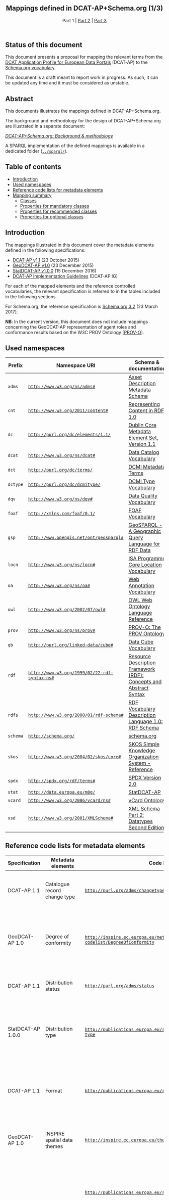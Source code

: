 <article>
<header>
<h1>Mappings defined in DCAT-AP+Schema.org (1/3)</h1>
<p>Part 1 | <a href="./Mappings-continued.md">Part 2</a> | <a href="./Mappings-ended.md">Part 3</a></p>
</header>
<section>
<h2>Status of this document</h2>
<p>This document presents a proposal for mapping the relevant terms from the <a target="_blank" href="https://joinup.ec.europa.eu/asset/dcat_application_profile/">DCAT Application Profile for European Data Portals</a> (DCAT-AP) to the <a target="_blank" href="http://schema.org/">Schema.org vocabulary</a>.</p>
<p>This document is a draft meant to report work in progress. As such, it can be updated any time and it must be considered as unstable.</p>
<!--    
<p>Comments and queries should be sent to the <a href="https://joinup.ec.europa.eu/asset/dcat_application_profile/">DCAT-AP Working Group</a> via <a href="mailto:dcat_application_profile@joinup.ec.europa.eu">dcat_application_profile@joinup.ec.europa.eu</a>.</p>
-->    
</section>
<section>
<h2>Abstract</h2>
<!--
<p>This document presents a proposal for mapping the relevant terms from the <a target="_blank" href="https://joinup.ec.europa.eu/asset/dcat_application_profile/">DCAT Application Profile for European Data Portals</a> (DCAT-AP) to the <a target="_blank" href="http://schema.org/">Schema.org vocabulary</a>.</p>
-->
<p>This documents illustrates the mappings defined in DCAT-AP+Schema.org<!--, as implemented in the <a href="../datacite-to-dcat-ap.xsl"><code>datacite-to-dcat-ap.xsl</code></a> XSLT-->.</p>
<p>The background and methodology for the design of DCAT-AP+Schema.org are illustrated in a separate document:</p>
<p><a href="./Background.md"><cite>DCAT-AP+Schema.org: Background &amp; methodology</cite></a></p>
<p>A SPARQL implementation of the defined mappings is available in a dedicated folder (<a href="../sparql/"><code>../sparql/</code></a>).</p>
</section>
<nav>
<h2>Table of contents</h2>
<ul>
<li><a href="#introduction">Introduction</a></li>
<li><a href="#used-namespaces">Used namespaces</a></li>
<li><a href="#ref-code-lists">Reference code lists for metadata elements</a></li>
<li><a href="#mapping-summary">Mapping summary</a>
<ul>
<li><a href="#mapping-classes">Classes</a></li>
<li><a href="./Mapping-continued.md#mapping-properties-mandatory">Properties for mandatory classes</a></li>
<li><a href="./Mapping-continued.md#mapping-properties-recommended">Properties for recommended classes</a></li>
<li><a href="./Mapping-ended.md#mapping-properties-optional">Properties for optional classes</a></li>
</ul>
</li>
<!--
<li><a href="#mapping-formal">Formal definition</a>
<ul>
<li><a href="#mapping-formal-mandatory">Mandatory classes</a></li>
<li><a href="#mapping-formal-recommended">Recommended classes</a></li>
<li><a href="#mapping-formal-optional">Optional classes</a></li>
</ul>
</li>
-->
</ul>
</nav>
<section id="introduction">
<h2><a name="introduction">Introduction</a></h2>
<p>The mappings illustrated in this document cover the metadata elements defined in the following specifications:</p>
<ul>
<li><a target="_blank" href="https://joinup.ec.europa.eu/asset/dcat_application_profile/asset_release/dcat-ap-v11">DCAT-AP v1.1</a> (<time datetime="2015-10-23">23 October 2015</time>)</li>
<li><a target="_blank" href="https://joinup.ec.europa.eu/asset/dcat_application_profile/asset_release/geodcat-ap-v10">GeoDCAT-AP v1.0</a> (<time datetime="2015-12-23">23 December 2015</time>)</li>
<li><a target="_blank" href="https://joinup.ec.europa.eu/asset/StatDCAT-AP/release/Version_1.0.0">StatDCAT-AP v1.0.0</a> (<time datetime="2016-12-15">15 December 2016</time>)</li>
<li><a target="_blank" href="https://joinup.ec.europa.eu/asset/dcat-ap_implementation_guidelines/">DCAT-AP Implementation Guidelines</a> (DCAT-AP IG)</li>
</ul>
<p>For each of the mapped elements and the reference controlled vocabularies, the relevant specification is referred to in the tables included in the following sections.</p>
<p>For Schema.org, the reference specification is <a target="_blank" href="http://schema.org/version/3.2/">Schema.org 3.2</a> (<time datetime="2017-03-23">23 March 2017</time>).</p>
<p><strong>NB</strong>: In the current version, this document does not include mappings concerning the GeoDCAT-AP representation of agent roles and conformance results based on the W3C PROV Ontology [<a target="_blank" href="https://www.w3.org/TR/prov-o/">PROV-O</a>].</p>
</section>
<section id="used-namespaces">
<h2><a name="used-namespaces">Used namespaces</a></h2>
<table>
<thead>
<tr>
<th>Prefix</th>
<th>Namespace URI</th>
<th>Schema &amp; documentation</th>
</tr>
</thead>
<tbody>
<tr>
<td><code>adms</code></td>
<td><code><a target="_blank" href="http://www.w3.org/ns/adms#">http://www.w3.org/ns/adms#</a></code></td>
<td><a target="_blank" href="http://www.w3.org/TR/2013/NOTE-vocab-adms-20130801/" title="ADMS">Asset Description Metadata Schema</a></td>
</tr>
<tr>
<td><code>cnt</code></td>
<td><code><a target="_blank" href="http://www.w3.org/2011/content#">http://www.w3.org/2011/content#</a></code></td>
<td><a target="_blank" href="http://www.w3.org/TR/2011/WD-Content-in-RDF10-20110510/" title="CNT">Representing Content in RDF 1.0</a></td>
</tr>
<tr>
<td><code>dc</code></td>
<td><code><a target="_blank" href="http://purl.org/dc/elements/1.1/">http://purl.org/dc/elements/1.1/</a></code></td>
<td><a target="_blank" href="http://dublincore.org/documents/2012/06/14/dces/" title="DC">Dublin Core Metadata Element Set, Version 1.1</a></td>
</tr>
<tr>
<td><code>dcat</code></td>
<td><code><a target="_blank" href="http://www.w3.org/ns/dcat#">http://www.w3.org/ns/dcat#</a></code></td>
<td><a target="_blank" href="http://www.w3.org/TR/2014/REC-vocab-dcat-20140116/" title="DCAT">Data Catalog Vocabulary</a></td>
</tr>
<tr>
<td><code>dct</code></td>
<td><code><a target="_blank" href="http://purl.org/dc/terms/">http://purl.org/dc/terms/</a></code></td>
<td><a target="_blank" href="http://dublincore.org/documents/2012/06/14/dcmi-terms/" title="DCTerms">DCMI Metadata Terms</a></td>
</tr>
<tr>
<td><code>dctype</code></td>
<td><code><a target="_blank" href="http://purl.org/dc/dcmitype/">http://purl.org/dc/dcmitype/</a></code></td>
<td><a target="_blank" href="http://dublincore.org/documents/2012/06/14/dcmi-terms/#H7" title="DCMIType">DCMI Type Vocabulary</a></td>
</tr>
<tr>
<td><code>dqv</code></td>
<td><code><a target="_blank" href="http://www.w3.org/ns/dqv#">http://www.w3.org/ns/dqv#</a></code></td>
<td><a target="_blank" href="https://www.w3.org/TR/2016/NOTE-vocab-dqv-20161215/" title="DQV">Data Quality Vocabulary</a></td>
</tr>
<tr>
<td><code>foaf</code></td>
<td><code><a target="_blank" href="http://xmlns.com/foaf/0.1/">http://xmlns.com/foaf/0.1/</a></code></td>
<td><a target="_blank" href="http://xmlns.com/foaf/spec/20140114.html" title="FOAF">FOAF Vocabulary</a></td>
</tr>
<tr>
<td><code>gsp</code></td>
<td><code><a target="_blank" href="http://www.opengis.net/ont/geosparql#">http://www.opengis.net/ont/geosparql#</a></code></td>
<td><a target="_blank" href="http://www.opengeospatial.org/standards/geosparql" title="GeoSPARQL">GeoSPARQL - A Geographic Query Language for RDF Data</a></td>
</tr>
<tr>
<td><code>locn</code></td>
<td><code><a target="_blank" href="http://www.w3.org/ns/locn#">http://www.w3.org/ns/locn#</a></code></td>
<td><a target="_blank" href="http://www.w3.org/ns/locn" title="LOCN">ISA Programme Core Location Vocabulary</a></td>
</tr>
<tr>
<td><code>oa</code></td>
<td><code><a target="_blank" href="http://www.w3.org/ns/oa#">http://www.w3.org/ns/oa#</a></code></td>
<td><a target="_blank" href="https://www.w3.org/TR/2017/REC-annotation-vocab-20170223/" title="OA">Web Annotation Vocabulary</a></td>
</tr>
<tr>
<td><code>owl</code></td>
<td><code><a target="_blank" href="http://www.w3.org/2002/07/owl#">http://www.w3.org/2002/07/owl#</a></code></td>
<td><a target="_blank" href="http://www.w3.org/TR/2004/REC-owl-ref-20040210/" title="OWL">OWL Web Ontology Language Reference</a></td>
</tr>
<tr>
<td><code>prov</code></td>
<td><code><a target="_blank" href="http://www.w3.org/ns/prov#">http://www.w3.org/ns/prov#</a></code></td>
<td><a target="_blank" href="http://www.w3.org/TR/2013/REC-prov-o-20130430/" title="PROV-O">PROV-O: The PROV Ontology</a></td>
</tr>
<tr>
<td><code>qb</code></td>
<td><code><a target="_blank" href="http://purl.org/linked-data/cube#">http://purl.org/linked-data/cube#</a></code></td>
<td><a target="_blank" href="http://www.w3.org/TR/2014/REC-vocab-data-cube-20140116/" title="QB">Data Cube Vocabulary</a></td>
</tr>
<tr>
<td><code>rdf</code></td>
<td><code><a target="_blank" href="http://www.w3.org/1999/02/22-rdf-syntax-ns#">http://www.w3.org/1999/02/22-rdf-syntax-ns#</a></code></td>
<td><a target="_blank" href="http://www.w3.org/TR/2004/REC-rdf-concepts-20040210/" title="RDF">Resource Description Framework (RDF): Concepts and Abstract Syntax</a></td>
</tr>
<tr>
<td><code>rdfs</code></td>
<td><code><a target="_blank" href="http://www.w3.org/2000/01/rdf-schema#">http://www.w3.org/2000/01/rdf-schema#</a></code></td>
<td><a target="_blank" href="http://www.w3.org/TR/2004/REC-rdf-schema-20040210/" title="RDFS">RDF Vocabulary Description Language 1.0: RDF Schema</a></td>
</tr>
<tr>
<td><code>schema</code></td>
<td><code><a target="_blank" href="http://schema.org/">http://schema.org/</a></code></td>
<td><a target="_blank" href="http://schema.org/" title="Schema.org">schema.org</a></td>
</tr>
<tr>
<td><code>skos</code></td>
<td><code><a target="_blank" href="http://www.w3.org/2004/02/skos/core#">http://www.w3.org/2004/02/skos/core#</a></code></td>
<td><a target="_blank" href="http://www.w3.org/TR/2009/REC-skos-reference-20090818/" title="SKOS">SKOS Simple Knowledge Organization System - Reference</a></td>
</tr>
<tr>
<td><code>spdx</code></td>
<td><code><a target="_blank" href="http://spdx.org/rdf/terms#">http://spdx.org/rdf/terms#</a></code></td>
<td><a target="_blank" href="http://spdx.org/rdf/spdx-terms-v2.0/" title="SPDX">SPDX Version 2.0</a></td>
</tr>
<tr>
<td><code>stat</code></td>
<td><code><a target="_blank" href="http://data.europa.eu/m8g/">http://data.europa.eu/m8g/</a></code></td>
<td><a target="_blank" href="http://data.europa.eu/r5r/" title="StatDCAT-AP">StatDCAT-AP</a></td>
</tr>
<tr>
<td><code>vcard</code></td>
<td><code><a target="_blank" href="http://www.w3.org/2006/vcard/ns#">http://www.w3.org/2006/vcard/ns#</a></code></td>
<td><a target="_blank" href="http://www.w3.org/TR/2013/WD-vcard-rdf-20130924/" title="vCard">vCard Ontology</a></td>
</tr>
<tr>
<td><code>xsd</code></td>
<td><code><a target="_blank" href="http://www.w3.org/2001/XMLSchema">http://www.w3.org/2001/XMLSchema#</a></code></td>
<td><a target="_blank" href="http://www.w3.org/TR/2004/REC-xmlschema-2-20041028/" title="XSD">XML Schema Part 2: Datatypes Second Edition</a></td>
</tr>
</tbody>
</table>
</section>
<section id="ref-code-lists">
<h2><a name="ref-code-lists">Reference code lists for metadata elements</a></h2>
<table>
<thead>
<tr>
<th>Specification</th>
<th>Metadata elements</th>
<th>Code list URI</th>
<th>Code lists</th>
<th>Status</th>
</tr>
</thead>
<tbody>
<tr>
<td>DCAT-AP 1.1</td>
<td>Catalogue record change type</td>
<td><code><a target="_blank" href="http://purl.org/adms/changetype">http://purl.org/adms/changetype</a></code></td>
<td>ADMS Change Type controlled vocabulary [<a target="_blank" href="https://joinup.ec.europa.eu/svn/adms/ADMS_v1.00/ADMS_SKOS_v1.00.html">ADMS-SKOS</a>]</td>
<td>stable</td>
</tr>
<tr>
<td>GeoDCAT-AP 1.0</td>
<td>Degree of conformity</td>
<td><code><a target="_blank" href="http://inspire.ec.europa.eu/metadata-codelist/DegreeOfConformity">http://inspire.ec.europa.eu/metadata-codelist/DegreeOfConformity</a></code></td>
<td>Register operated by the INSPIRE Registry for degrees of conformity, as defined in [<a target="_blank" href="http://data.europa.eu/eli/reg/2008/1205/oj">INSPIRE-MD-REG</a>]</td>
<td>stable</td>
</tr>
<tr>
<td>DCAT-AP 1.1</td>
<td>Distribution status</td>
<td><code><a target="_blank" href="http://purl.org/adms/status">http://purl.org/adms/status</a></code></td>
<td>ADMS Status controlled vocabulary [<a target="_blank" href="https://joinup.ec.europa.eu/svn/adms/ADMS_v1.00/ADMS_SKOS_v1.00.html">ADMS-SKOS</a>]</td>
<td>stable</td>
</tr>

<tr>
<td>StatDCAT-AP 1.0.0</td>
<td>Distribution type</td>
<td><code><a target="_blank" href="http://publications.europa.eu/resource/authority/distribution-type">http://publications.europa.eu/resource/authority/distribution-type</a></code></td>
<td>File type register operated by the Metadata Registry of the Publications Office of the EU [<a target="_blank" href="http://publications.europa.eu/mdr/authority/distribution-type/">MDR-DT</a>]</td>
<td>stable</td>
</tr>

<tr>
<td>DCAT-AP 1.1</td>
<td>Format</td>
<td><code><a target="_blank" href="http://publications.europa.eu/resource/authority/file-type">http://publications.europa.eu/resource/authority/file-type</a></code></td>
<td>File type register operated by the Metadata Registry of the Publications Office of the EU [<a target="_blank" href="http://publications.europa.eu/mdr/authority/file-type/">MDR-FT</a>]</td>
<td>stable</td>
</tr>
<tr>
<td>GeoDCAT-AP 1.0</td>
<td>INSPIRE spatial data themes</td>
<td><code><a target="_blank" href="http://inspire.ec.europa.eu/theme">http://inspire.ec.europa.eu/theme</a></code></td>
<td>INSPIRE spatial data theme register operated by the INSPIRE Registry</td>
<td>stable</td>
</tr>
<tr>
<td rowspan="4">DCAT-AP 1.1</td>
<td rowspan="4">Geographical names</td>
<td><code><a target="_blank" href="http://publications.europa.eu/resource/authority/country">http://publications.europa.eu/resource/authority/continent</a></code></td>
<td>Continent register operated by the Metadata Registry of the Publications Office of the EU [<a target="_blank" href="http://publications.europa.eu/mdr/authority/continent/">MDR-CONT</a>]</td>
<td>stable</td>
</tr>
<tr>
<td><code><a target="_blank" href="http://publications.europa.eu/resource/authority/country">http://publications.europa.eu/resource/authority/country</a></code></td>
<td>Country register operated by the Metadata Registry of the Publications Office of the EU [<a target="_blank" href="http://publications.europa.eu/mdr/authority/country/">MDR-COUNTRY</a>]</td>
<td>stable</td>
</tr>
<tr>
<td><code><a target="_blank" href="http://publications.europa.eu/resource/authority/place">http://publications.europa.eu/resource/authority/place</a></code></td>
<td>Place register operated by the Metadata Registry of the Publications Office of the EU [<a target="_blank" href="http://publications.europa.eu/mdr/authority/place/">MDR-PLACE</a>]</td>
<td>stable</td>
</tr>
<tr>
<td><code><a target="_blank" href="http://sws.geonames.org/">http://sws.geonames.org/</a></code></td>
<td>GeoNames gazetteer</td>
<td>stable</td>
</tr>
<tr>
<td>DCAT-AP 1.1</td>
<td>Language</td>
<td><code><a target="_blank" href="http://publications.europa.eu/resource/authority/language">http://publications.europa.eu/resource/authority/language</a></code></td>
<td>Language register operated by the Metadata Registry of the Publications Office of the EU [<a target="_blank" href="http://publications.europa.eu/mdr/authority/language/">MDR-LANG</a>]</td>
<td>stable</td>
</tr>
<tr>
<td>DCAT-AP 1.1</td>
<td>Licence type</td>
<td><code><a target="_blank" href="http://purl.org/adms/licencetype">http://purl.org/adms/licencetype</a></code></td>
<td>ADMS Licence Type controlled vocabulary [<a target="_blank" href="https://joinup.ec.europa.eu/svn/adms/ADMS_v1.00/ADMS_SKOS_v1.00.html">ADMS-SKOS</a>]</td>
<td>stable</td>
</tr>
<tr>
<td>DCAT-AP 1.1</td>
<td rowspan="2">Maintenance frequency (Maintenance information)</td>
<td><code><a target="_blank" href="http://publications.europa.eu/resource/authority/frequency">http://publications.europa.eu/resource/authority/frequency</a></code></td>
<td>Frequency code register operated by the Metadata Registry of the Publications Office of the EU [<a target="_blank" href="http://publications.europa.eu/mdr/authority/frequency/">MDR-FR</a>]</td>
<td>stable</td>
</tr>
<tr>
<td>GeoDCAT-AP 1.0</td>
<td><code>http://inspire.ec.europa.eu/metadata-codelist/MaintenanceFrequencyCode</code></td>
<td>Register operated by the INSPIRE Registry for maintenance frequency codes defined in ISO 19115. The register is not yet available, and the code list URI is tentative.</td>
<td><strong>unstable</strong></td>
</tr>
<tr>
<td>DCAT-AP 1.1</td>
<td>MDR Data themes</td>
<td><code><a target="_blank" href="http://publications.europa.eu/resource/authority/theme">http://publications.europa.eu/resource/authority/theme</a></code></td>
<td>Data theme register operated by the Metadata Registry of the Publications Office of the EU [<a target="_blank" href="http://publications.europa.eu/mdr/authority/language/">MDR-LANG</a>]</td>
<td>stable</td>
</tr>
<tr>
<td>DCAT-AP 1.1</td>
<td>Media type</td>
<td><code><a target="_blank" href="http://www.iana.org/assignments/media-types/">http://www.iana.org/assignments/media-types</a></code></td>
<td>IANA MIME Media Types register</td>
<td>stable</td>
</tr>
<tr>
<td>DCAT-AP 1.1</td>
<td>Publisher</td>
<td><code><a target="_blank" href="http://publications.europa.eu/resource/authority/corporate-body">http://publications.europa.eu/resource/authority/corporate-body</a></code></td>
<td>Corporate body register operated by the Metadata Registry of the Publications Office of the EU [<a target="_blank" href="http://publications.europa.eu/mdr/authority/corporate-body/">MDR-CB</a>]</td>
<td>stable</td>
</tr>
<tr>
<td>DCAT-AP 1.1</td>
<td>Publisher type</td>
<td><code><a target="_blank" href="http://purl.org/adms/publishertype">http://purl.org/adms/publishertype</a></code></td>
<td>ADMS Publisher Type controlled vocabulary [<a target="_blank" href="https://joinup.ec.europa.eu/svn/adms/ADMS_v1.00/ADMS_SKOS_v1.00.html">ADMS-SKOS</a>]</td>
<td>stable</td>
</tr>
<tr>
<td rowspan="2">GeoDCAT-AP 1.0</td>
<td rowspan="2">Reference system type</td>
<td><code><a target="_blank" href="http://inspire.ec.europa.eu/glossary/SpatialReferenceSystem">http://inspire.ec.europa.eu/glossary/SpatialReferenceSystem</a></code></td>
<td rowspan="2">The reference system type (spatial or temporal) is denoted by using the relevant terms from the <a target="_blank" href="http://inspire.ec.europa.eu/glossary">glossary</a> operated by the INSPIRE Registry.</td>
<td rowspan="2"><em>testing</em></td>
</tr>
<tr>
<td><code><a target="_blank" href="http://inspire.ec.europa.eu/glossary/TemporalReferenceSystem">http://inspire.ec.europa.eu/glossary/TemporalReferenceSystem</a></code></td>
</tr>
<tr>
<td>GeoDCAT-AP 1.0</td>
<td>Resource type</td>
<td><code><a target="_blank" href="http://inspire.ec.europa.eu/metadata-codelist/ResourceType">http://inspire.ec.europa.eu/metadata-codelist/ResourceType</a></code></td>
<td>Register operated by the INSPIRE Registry for resource types defined in ISO 19115</td>
<td>stable</td>
</tr>
<tr>
<td>GeoDCAT-AP 1.0</td>
<td>Responsible party role</td>
<td><code><a target="_blank" href="http://inspire.ec.europa.eu/metadata-codelist/ResponsiblePartyRole">http://inspire.ec.europa.eu/metadata-codelist/ResponsiblePartyRole</a></code></td>
<td>Register operated by the INSPIRE Registry for responsible party roles, as defined in [<a target="_blank" href="http://data.europa.eu/eli/reg/2008/1205/oj">INSPIRE-MD-REG</a>]</td>
<td>stable</td>
</tr>
<tr>
<td>GeoDCAT-AP 1.0</td>
<td>Service type</td>
<td><code><a target="_blank" href="http://inspire.ec.europa.eu/metadata-codelist/SpatialDataServiceType">http://inspire.ec.europa.eu/metadata-codelist/SpatialDataServiceType</a></code></td>
<td>Register operated by the INSPIRE Registry for service types, as defined in [<a target="_blank" href="http://data.europa.eu/eli/reg/2008/1205/oj">INSPIRE-MD-REG</a>]</td>
<td>stable</td>
</tr>
<tr>
<td>GeoDCAT-AP 1.0</td>
<td>Spatial data service categories</td>
<td><code><a target="_blank" href="http://inspire.ec.europa.eu/metadata-codelist/SpatialDataServiceCategory">http://inspire.ec.europa.eu/metadata-codelist/SpatialDataServiceCategory</a></code></td>
<td>Register operated by the INSPIRE Registry for spatial data service categories defined in ISO 19119</td>
<td>stable</td>
</tr>
<tr>
<td>GeoDCAT-AP 1.0</td>
<td>Spatial representation type</td>
<td><code>http://inspire.ec.europa.eu/metadata-codelist/SpatialRepresentationTypeCode</code></td>
<td>Register operated by the INSPIRE Registry for spatial representation type codes defined in ISO 19115. The register is not yet available, and the code list URI is tentative.</td>
<td><strong>unstable</strong></td>
</tr>
<tr>
<td>GeoDCAT-AP 1.0</td>
<td>Topic category</td>
<td><code><a target="_blank" href="http://inspire.ec.europa.eu/metadata-codelist/TopicCategory">http://inspire.ec.europa.eu/metadata-codelist/TopicCategory</a></code></td>
<td>Register operated by the INSPIRE Registry for topic categories defined in ISO 19115</td>
<td>stable</td>
</tr>
</tbody>
</table>
</section>
<section>
<h2><a name="mapping-summary">Mapping summary</a></h2>
<p>The following section summarises the alignments defined in DCAT-AP+Schema.org.</p>
<p>The alignments are grouped as follows:</p>
<ul>
<li>Alignments for DCAT-AP classes</li>
<li>Alignments for DCAT-AP properties concerning:
<ul>
<li>mandatory classes</li>
<li>recommended classes</li>
<li>optional classes</li>
</ul>
</li>
</ul>
<p>In the mapping tables included in the following sections, column "Obl." ("Obligation"), denotes whether the class / property is mandatory ("M"), recommended ("R"), or optional ("O").</p>
<section id="mapping-classes">
<h3><a name="mapping-classes">Classes</a></h3>
<table>
<thead>
<tr>
<th colspan="4">DCAT-AP</th>
<th rowspan="2">Schema.org</th>
<th rowspan="2">Comments</th>
</tr>
<tr>
<th>Specification</th>
<th><abbr title="Obligation">Obl.</abbr></th>
<th>Label</th>
<th>QName</th>
</tr>
</thead>
<tbody>
<tr>
<td>DCAT-AP 1.1</td>
<td><abbr title="Mandatory">M</abbr></td>
<td><a title="Detailed mapping" href="./Mappings-continued.md#mapping-properties-agent">Agent</a></td>
<td><a target="_blank" title="http://xmlns.com/foaf/0.1/Agent" href="http://xmlns.com/foaf/spec/#term_Agent"><code>foaf:Agent</code></a></td>
<td>
<a target="_blank" title="http://schema.org/Organization" href="http://schema.org/Organization"><code>schema:Organization</code></a>
<span>|</span>
<a target="_blank" title="http://schema.org/Person" href="http://schema.org/Person"><code>schema:Person</code></a>
</td>
<td></td>
</tr>
<tr>
<td>DCAT-AP 1.1</td>
<td><abbr title="Mandatory">M</abbr></td>
<td><a title="Detailed mapping" href="./Mappings-continued.md#mapping-properties-catalogue">Catalogue</a></td>
<td><a target="_blank" title="http://www.w3.org/ns/dcat#Catalog" href="https://www.w3.org/TR/vocab-dcat/#class-catalog"><code>dcat:Catalog</code></a></td>
<td><a target="_blank" title="http://schema.org/DataCatalog" href="http://schema.org/DataCatalog"><code>schema:DataCatalog</code></a></td>
<td></td>
</tr>
<tr>
<td>DCAT-AP 1.1</td>
<td><abbr title="Mandatory">M</abbr></td>
<td><a title="Detailed mapping" href="./Mappings-continued.md#mapping-properties-dataset">Dataset</a></td>
<td><a target="_blank" title="http://www.w3.org/ns/dcat#Dataset" href="https://www.w3.org/TR/vocab-dcat/#class-dataset"><code>dcat:Dataset</code></a></td>
<td><a target="_blank" title="http://schema.org/Dataset" href="http://schema.org/Dataset"><code>schema:Dataset</code></a></td>
<td></td>
</tr>
<tr>
<td>DCAT-AP 1.1</td>
<td><abbr title="Recommended">R</abbr></td>
<td><a title="Detailed mapping" href="./Mappings-continued.md#mapping-properties-category">Category</a></td>
<td><a target="_blank" title="http://www.w3.org/2004/02/skos/core#Concept" href="https://www.w3.org/TR/vocab-dcat/#class-concept"><code>skos:Concept</code></a></td>
<td><a target="_blank" title="http://schema.org/Thing" href="http://schema.org/Thing"><code>schema:Thing</code></a></td>
<td>TBD</td>
</tr>
<tr>
<td>DCAT-AP 1.1</td>
<td><abbr title="Recommended">R</abbr></td>
<td><a title="Detailed mapping" href="./Mappings-continued.md#mapping-properties-category-scheme">Category Scheme</a></td>
<td><a target="_blank" title="http://www.w3.org/2004/02/skos/core#ConceptScheme" href="https://www.w3.org/TR/vocab-dcat/#class-concept-scheme"><code>skos:ConceptScheme</code></a></td>
<td><a target="_blank" title="http://schema.org/Enumeration" href="http://schema.org/Enumeration"><code>schema:Enumeration</code></a></td>
<td>TBD</td>
</tr>
<tr>
<td>DCAT-AP 1.1</td>
<td><abbr title="Recommended">R</abbr></td>
<td><a title="Detailed mapping" href="./Mappings-continued.md#mapping-properties-distribution">Distribution</a></td>
<td><a target="_blank" title="http://www.w3.org/ns/dcat#Distribution" href="https://www.w3.org/TR/vocab-dcat/#class-distribution"><code>dcat:Distribution</code></a></td>
<td><a target="_blank" title="http://schema.org/DataDownload" href="http://schema.org/DataDownload"><code>schema:DataDownload</code></a></td>
<td></td>
</tr>
<tr>
<td>DCAT-AP 1.1</td>
<td><abbr title="Recommended">R</abbr></td>
<td><a title="Detailed mapping" href="./Mappings-continued.md#mapping-properties-licence">Licence Document</a></td>
<td><a target="_blank" title="http://purl.org/dc/terms/LicenseDocument" href="http://dublincore.org/documents/dcmi-terms/#terms-LicenseDocument"><code>dct:LicenseDocument</code></a></td>
<td>
<a target="_blank" title="http://schema.org/CreativeWork" href="http://schema.org/CreativeWork"><code>schema:CreativeWork</code></a>
<span>|</span>
<a target="_blank" title="http://schema.org/URL" href="http://schema.org/URL"><code>schema:URL</code></a>
</td>
<td>TDB</td>
</tr>
<!--
<tr>
<td>StatDCAT-AP 1.0.0</td>
<td><abbr title="Optional">O</abbr></td>
<td><a title="Detailed mapping" href="./Mappings-ended.md#mapping-properties-annotation">Annotation</a></td>
<td><a target="_blank" title="http://www.w3.org/ns/oa#Annotation" href="https://www.w3.org/TR/annotation-vocab/#annotation"><code>oa:Annotation</code></a></td>
<td><a target="_blank" title="http://schema.org/Review" href="http://schema.org/Review"><code>schema:Review</code></a></td>
<td></td>
</tr>
-->
<!--
<tr>
<td>StatDCAT-AP 1.0.0</td>
<td><abbr title="Optional">O</abbr></td>
<td><a title="Detailed mapping" href="./Mappings-ended.md#mapping-properties-attribute-property">Attribute Property</a></td>
<td><a target="_blank" title="http://purl.org/linked-data/cube#AttributeProperty" href="https://www.w3.org/TR/vocab-data-cube/#dfn-qb-attributeproperty"><code>qb:AttributeProperty</code></a></td>
<td>
<a target="_blank" title="http://schema.org/??" href="http://schema.org/??"><code>schema:??</code></a>
<span>|</span>
<a target="_blank" title="http://schema.org/URL" href="http://schema.org/URL"><code>schema:URL</code></a>
</td>
<td>TBD</td>
</tr>
-->
<tr>
<td>DCAT-AP 1.1</td>
<td><abbr title="Optional">O</abbr></td>
<td><a title="Detailed mapping" href="./Mappings-ended.md#mapping-properties-catalogue-record">Catalogue Record</a></td>
<td><a target="_blank" title="http://www.w3.org/ns/dcat#CatalogRecord" href="https://www.w3.org/TR/vocab-dcat/#class-catalog-record"><code>dcat:CatalogRecord</code></a></td>
<td><a target="_blank" title="http://schema.org/ListItem" href="http://schema.org/ListItem"><code>schema:ListItem</code></a></td>
<td></td>
</tr>
<tr>
<td>DCAT-AP 1.1</td>
<td><abbr title="Optional">O</abbr></td>
<td><a title="Detailed mapping" href="./Mappings-ended.md#mapping-properties-checksum">Checksum</a></td>
<td><a target="_blank" title="http://spdx.org/rdf/terms/classes/Checksum___-238837136.html" href="http://spdx.org/rdf/terms#Checksum"><code>spdx:Checksum</code></a></td>
<td><a target="_blank" title="http://schema.org/Thing" href="http://schema.org/Thing"><code>schema:Thing</code></a></td>
<td>TBD</td>
</tr>
<!--
<tr>
<td>DCAT-AP 1.1</td>
<td><abbr title="Optional">O</abbr></td>
<td><a title="Detailed mapping" href="./Mappings-continued.md#mapping-properties-concept">Concept</a></td>
<td><a target="_blank" title="http://www.w3.org/2004/02/skos/core#Concept" href="https://www.w3.org/TR/vocab-dcat/#class-concept"><code>skos:Concept</code></a></td>
<td><a target="_blank" title="http://schema.org/Thing" href="http://schema.org/Thing"><code>schema:Thing</code></a></td>
<td>TBD</td>
</tr>
-->
<!--
<tr>
<td>DCAT-AP 1.1</td>
<td><abbr title="Optional">O</abbr></td>
<td><a title="Detailed mapping" href="./Mappings-continued.md#mapping-properties-concept-scheme">Concept Scheme</a></td>
<td><a target="_blank" title="http://www.w3.org/2004/02/skos/core#ConceptScheme" href="https://www.w3.org/TR/vocab-dcat/#class-concept-scheme"><code>skos:ConceptScheme</code></a></td>
<td><a target="_blank" title="http://schema.org/Enumeration" href="http://schema.org/Enumeration"><code>schema:Enumeration</code></a></td>
<td>TBD</td>
</tr>
-->
<!--
<tr>
<td>StatDCAT-AP 1.0.0</td>
<td><abbr title="Optional">O</abbr></td>
<td><a title="Detailed mapping" href="./Mappings-ended.md#mapping-properties-dimension-property">Dimension Property</a></td>
<td><a target="_blank" title="http://purl.org/linked-data/cube#DimensionProperty" href="https://www.w3.org/TR/vocab-data-cube/#dfn-qb-dimensionproperty"><code>qb:DimensionProperty</code></a></td>
<td>
<a target="_blank" title="http://schema.org/??" href="http://schema.org/??"><code>schema:??</code></a>
<span>|</span>
<a target="_blank" title="http://schema.org/URL" href="http://schema.org/URL"><code>schema:URL</code></a>
</td>
<td>TBD</td>
</tr>
-->
<tr>
<td>DCAT-AP 1.1</td>
<td><abbr title="Optional">O</abbr></td>
<td><a title="Detailed mapping" href="./Mappings-ended.md#mapping-properties-document">Document</a></td>
<td><a target="_blank" title="http://xmlns.com/foaf/0.1/Document" href="http://xmlns.com/foaf/spec/#term_Document"><code>foaf:Document</code></a></td>
<td>
<a target="_blank" title="http://schema.org/CreativeWork" href="http://schema.org/CreativeWork"><code>schema:CreativeWork</code></a>
<span>|</span>
<a target="_blank" title="http://schema.org/URL" href="http://schema.org/URL"><code>schema:URL</code></a>
</td>
<td>TBD</td>
</tr>
<!--
<tr>
<td>DCAT-AP 1.1</td>
<td><abbr title="Optional">O</abbr></td>
<td><a title="Detailed mapping" href="./Mappings-ended.md#mapping-properties-frequency">Frequency</a></td>
<td><a target="_blank" title="http://purl.org/dc/terms/Frequency" href="http://dublincore.org/documents/dcmi-terms/#terms-Frequency"><code>dct:Frequency</code></a></td>
<td><a target="_blank" title="http://schema.org/??" href="http://schema.org/??"><code>schema:??</code></a></td>
<td>TBD</td>
</tr>
-->
<tr>
<td>DCAT-AP 1.1</td>
<td><abbr title="Optional">O</abbr></td>
<td><a title="Detailed mapping" href="./Mappings-ended.md#mapping-properties-identifier">Identifier</a></td>
<td><a target="_blank" title="http://www.w3.org/ns/adms#Identifier" href="https://www.w3.org/TR/vocab-adms/#dt_identifier"><code>adms:Identifier</code></a></td>
<td><a target="_blank" title="http://schema.org/PropertyValue" href="http://schema.org/PropertyValue"><code>schema:PropertyValue</code></a></td>
<td><a target="_blank" title="http://schema.org/PropertyValue" href="http://schema.org/PropertyValue"><code>schema:PropertyValue</code></a> is the mechanism currently recommended in Schema.org to specify identifiers modelled as structured objects.</td>
</tr>
<tr>
<td>DCAT-AP 1.1</td>
<td><abbr title="Optional">O</abbr></td>
<td><a title="Detailed mapping" href="./Mappings-ended.md#mapping-properties-kind">Kind</a></td>
<td><a target="_blank" title="http://www.w3.org/2006/vcard/ns#Kind" href="https://www.w3.org/TR/vcard-rdf/#d4e1819"><code>vcard:Kind</code></a></td>
<td>
<a target="_blank" title="http://schema.org/ContactPoint" href="http://schema.org/ContactPoint"><code>schema:ContactPoint</code></a>
</td>
<td></td>
</tr>
<!--
<tr>
<td>DCAT-AP 1.1</td>
<td><abbr title="Optional">O</abbr></td>
<td><a title="Detailed mapping" href="./Mappings-ended.md#mapping-properties-linguistic-system">Linguistic System</a></td>
<td><a target="_blank" title="http://purl.org/dc/terms/LinguisticSystem" href="http://dublincore.org/documents/dcmi-terms/#terms-LinguisticSystem"><code>dct:LinguisticSystem</code></a></td>
<td><a target="_blank" title="http://schema.org/Language" href="http://schema.org/Language"><code>schema:Language</code></a></td>
<td></td>
</tr>
-->
<!--
<tr>
<td>DCAT-AP 1.1</td>
<td><abbr title="Optional">O</abbr></td>
<td><a title="Detailed mapping" href="./Mappings-ended.md#mapping-properties-literal">Literal</a></td>
<td><a target="_blank" title="http://www.w3.org/2000/01/rdf-schema#Literal" href="http://www.w3.org/TR/2004/REC-rdf-schema-20040210/#ch_literal"><code>rdfs:Literal</code></a></td>
<td><a target="_blank" title="http://schema.org/Text" href="http://schema.org/Text"><code>schema:Text</code></a></td>
<td></td>
</tr>
-->
<tr>
<td>DCAT-AP 1.1</td>
<td><abbr title="Optional">O</abbr></td>
<td><a title="Detailed mapping" href="./Mappings-ended.md#mapping-properties-location">Location</a></td>
<td><a target="_blank" title="http://purl.org/dc/terms/Location" href="http://dublincore.org/documents/dcmi-terms/#terms-Location"><code>dct:Location</code></a></td>
<td><a target="_blank" title="http://schema.org/Place" href="http://schema.org/Place"><code>schema:Place</code></a></td>
<td></td>
</tr>
<tr>
<td>DCAT-AP 1.1</td>
<td><abbr title="Optional">O</abbr></td>
<td><a title="Detailed mapping" href="./Mappings-ended.md#mapping-properties-media-type">Media Type or Extent</a></td>
<td><a target="_blank" title="http://purl.org/dc/terms/MediaTypeOrExtent" href="http://dublincore.org/documents/dcmi-terms/#terms-MediaTypeOrExtent"><code>dct:MediaTypeOrExtent</code></a></td>
<td>
<a target="_blank" title="http://schema.org/Text" href="http://schema.org/Text"><code>schema:Text</code></a>
<span>|</span>
<a target="_blank" title="http://schema.org/URL" href="http://schema.org/URL"><code>schema:URL</code></a>
</td>
<td>TBD</td>
</tr>
<tr>
<td>DCAT-AP 1.1</td>
<td><abbr title="Optional">O</abbr></td>
<td><a title="Detailed mapping" href="./Mappings-ended.md#mapping-properties-period-of-time">Period of Time</a></td>
<td><a target="_blank" title="http://purl.org/dc/terms/PeriodOfTime" href="http://dublincore.org/documents/dcmi-terms/#terms-PeriodOfTime"><code>dct:PeriodOfTime</code></a></td>
<td><a target="_blank" title="http://schema.org/DateTime" href="http://schema.org/DateTime"><code>schema:DateTime</code></a></td>
<td></td>
</tr>
<tr>
<td>DCAT-AP 1.1</td>
<td><abbr title="Optional">O</abbr></td>
<td><a title="Detailed mapping" href="./Mappings-ended.md#mapping-properties-provenance">Provenance Statement</a></td>
<td><a target="_blank" title="http://purl.org/dc/terms/RightsStatement" href="http://dublincore.org/documents/dcmi-terms/#terms-ProvenanceStatement"><code>dct:ProvenanceStatement</code></a></td>
<td>
<a target="_blank" title="http://schema.org/CreativeWork" href="http://schema.org/CreativeWork"><code>schema:CreativeWork</code></a>
<span>|</span>
<a target="_blank" title="http://schema.org/URL" href="http://schema.org/URL"><code>schema:URL</code></a>
</td>
<td>TBD</td>
</tr>
<tr>
<td>GeoDCAT-AP 1.0</td>
<td><abbr title="Optional">O</abbr></td>
<td><a title="Detailed mapping" href="./Mappings-ended.md#mapping-properties-reference-system">Reference System</a></td>
<td><a target="_blank" title="http://purl.org/dc/terms/Standard" href="http://dublincore.org/documents/dcmi-terms/#terms-Standard"><code>dct:Standard</code></a></td>
<td>
<a target="_blank" title="http://schema.org/CreativeWork" href="http://schema.org/CreativeWork"><code>schema:CreativeWork</code></a>
<span>|</span>
<a target="_blank" title="http://schema.org/URL" href="http://schema.org/URL"><code>schema:URL</code></a>
</td>
<td>TBD</td>
</tr>
<!--
<tr>
<td>DCAT-AP 1.1</td>
<td><abbr title="Optional">O</abbr></td>
<td><a title="Detailed mapping" href="./Mappings-ended.md#mapping-properties-resource">Resource</a></td>
<td><a target="_blank" title="http://www.w3.org/2000/01/rdf-schema#Resource" href="http://www.w3.org/TR/2004/REC-rdf-schema-20040210/#ch_resource"><code>rdfs:Resource</code></a></td>
<td>
<a target="_blank" title="http://schema.org/Thing" href="http://schema.org/Thing"><code>schema:Thing</code></a>
<span>|</span>
<a target="_blank" title="http://schema.org/URL" href="http://schema.org/URL"><code>schema:URL</code></a>
</td>
<td></td>
</tr>
-->
<tr>
<td>DCAT-AP 1.1</td>
<td><abbr title="Optional">O</abbr></td>
<td><a title="Detailed mapping" href="./Mappings-ended.md#mapping-properties-rights">Rights Statement</a></td>
<td><a target="_blank" title="http://purl.org/dc/terms/RightsStatement" href="http://dublincore.org/documents/dcmi-terms/#terms-RightsStatement"><code>dct:RightsStatement</code></a></td>
<td>
<a target="_blank" title="http://schema.org/CreativeWork" href="http://schema.org/CreativeWork"><code>schema:CreativeWork</code></a>
<span>|</span>
<a target="_blank" title="http://schema.org/URL" href="http://schema.org/URL"><code>schema:URL</code></a>
</td>
<td>TBD</td>
</tr>
<tr>
<td>GeoDCAT-AP 1.0</td>
<td><abbr title="Optional">O</abbr></td>
<td><a title="Detailed mapping" href="./Mappings-ended.md#mapping-properties-service">Service</a></td>
<td><a target="_blank" title="http://purl.org/dc/dcmitype/Service" href="http://dublincore.org/documents/2012/06/14/dcmi-terms/#dcmitype-Service"><code>dctype:Service</code></a></td>
<td><a target="_blank" title="http://schema.org/Service" href="http://schema.org/Service"><code>schema:Service</code></a></td>
<td></td>
</tr>
<!--
<tr>
<td>StatDCAT-AP 1.0.0</td>
<td><abbr title="Optional">O</abbr></td>
<td><a title="Detailed mapping" href="./Mappings-ended.md#mapping-properties-size-or-duration">Size of duration</a></td>
<td><a target="_blank" title="http://purl.org/dc/terms/SizeOrDuration" href="http://dublincore.org/documents/dcmi-terms/#terms-SizeOrDuration"><code>dct:SizeOrDuration</code></a></td>
</code></a></td>
<td><a target="_blank" title="http://schema.org/??" href="http://schema.org/Integer"><code>schema:Integer</code></a></td>
<td>TBD</td>
</tr>
-->
<tr>
<td>DCAT-AP 1.1</td>
<td><abbr title="Optional">O</abbr></td>
<td><a title="Detailed mapping" href="./Mappings-ended.md#mapping-properties-standard">Standard</a></td>
<td><a target="_blank" title="http://purl.org/dc/terms/Standard" href="http://dublincore.org/documents/dcmi-terms/#terms-Standard"><code>dct:Standard</code></a></td>
<td>
<a target="_blank" title="http://schema.org/CreativeWork" href="http://schema.org/CreativeWork"><code>schema:CreativeWork</code></a>
<span>|</span>
<a target="_blank" title="http://schema.org/URL" href="http://schema.org/URL"><code>schema:URL</code></a>
</td>
<td>TBD</td>
</tr>
</tbody>
</table>
</section>
<p><em>continued in <a href="./Mappings-continued.md">part 2</a></em>&hellip;</p>
</section>
</article>
